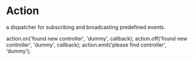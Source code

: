 # Action
a dispatcher for subscribing and broadcasting predefined events.

action.on('found new controller', 'dummy', callback);
action.off('found new controller', 'dummy', callback);
action.emit('please find controller', 'dummy');
